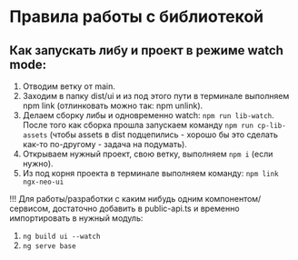 # Правила работы с библиотекой

## Как запускать либу и проект в режиме watch mode:

1. Отводим ветку от main.
2. Заходим в папку dist/ui и из под этого пути в терминале выполняем npm link (отлинковать можно так: npm unlink).
3. Делаем сборку либы и одновременно watch: `npm run lib-watch`.
   После того как сборка прошла запускаем команду `npm run cp-lib-assets`
   (чтобы assets в dist подцепились - хорошо бы это сделать как-то по-другому - задача на подумать).
4. Открываем нужный проект, свою ветку, выполняем `npm i` (если нужно).
5. Из под корня проекта в терминале выполняем команду: `npm link ngx-neo-ui`
 
!!! Для работы/разработки с каким нибудь одним компонентом/сервисом, достаточно добавить в public-api.ts и временно импортировать в нужный модуль:
1. `ng build ui --watch`
2. `ng serve base`
